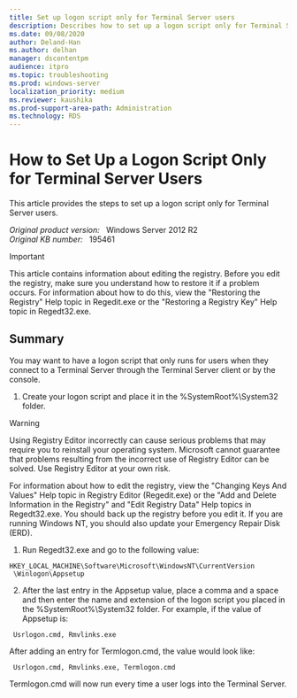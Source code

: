 ```yaml
---
title: Set up logon script only for Terminal Server users
description: Describes how to set up a logon script only for Terminal Server users.
ms.date: 09/08/2020
author: Deland-Han
ms.author: delhan
manager: dscontentpm
audience: itpro
ms.topic: troubleshooting
ms.prod: windows-server
localization_priority: medium
ms.reviewer: kaushika
ms.prod-support-area-path: Administration
ms.technology: RDS
---
```

# How to Set Up a Logon Script Only for Terminal Server Users

This article provides the steps to set up a logon script only for Terminal Server users.

_Original product version:_ &nbsp; Windows Server 2012 R2  
_Original KB number:_ &nbsp; 195461

> [!IMPORTANT]
> This article contains information about editing the registry. Before you edit the registry, make sure you understand how to restore it if a problem occurs. For information about how to do this, view the "Restoring the Registry" Help topic in Regedit.exe or the "Restoring a Registry Key" Help topic in Regedt32.exe.

## Summary

You may want to have a logon script that only runs for users when they connect to a Terminal Server through the Terminal Server client or by the console.


1. Create your logon script and place it in the %SystemRoot%\System32 folder.
> [!WARNING]
> Using Registry Editor incorrectly can cause serious problems that may require you to reinstall your operating system. Microsoft cannot guarantee that problems resulting from the incorrect use of Registry Editor can be solved. Use Registry Editor at your own risk.

For information about how to edit the registry, view the "Changing Keys And Values" Help topic in Registry Editor (Regedit.exe) or the "Add and Delete Information in the Registry" and "Edit Registry Data" Help topics in Regedt32.exe. You should back up the registry before you edit it. If you are running Windows NT, you should also update your Emergency Repair Disk (ERD).


1. Run Regedt32.exe and go to the following value:

```console
HKEY_LOCAL_MACHINE\Software\Microsoft\WindowsNT\CurrentVersion
 \Winlogon\Appsetup
```

2. After the last entry in the Appsetup value, place a comma and a space and then enter the name and extension of the logon script you placed in the %SystemRoot%\System32 folder. For example, if the value of Appsetup is:

```console
 Usrlogon.cmd, Rmvlinks.exe
```

After adding an entry for Termlogon.cmd, the value would look like:

```console
 Usrlogon.cmd, Rmvlinks.exe, Termlogon.cmd
```

Termlogon.cmd will now run every time a user logs into the Terminal Server.
